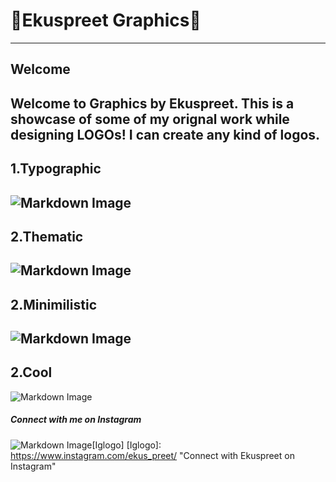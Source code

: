 # 🎨Ekuspreet Graphics🎨
--------------------------------------------------------------
## Welcome
Welcome to Graphics by Ekuspreet. This is a showcase of some of my **orignal** work while designing LOGOs! I can create any kind of logos.
--------------------------------------------------------------
## 1.Typographic
![Markdown Image](https://i.ibb.co/RBhGdqN/Xtreme.png)
---------------------------------------------------------------
## 2.Thematic
![Markdown Image](https://i.ibb.co/g7q9WKP/logo-OC.jpg)
---------------------------------------------------------------
## 2.Minimilistic
![Markdown Image](https://i.ibb.co/yVtSvgD/Sukenew-1.jpg)
---------------------------------------------------------------
## 2.Cool
![Markdown Image](https://i.ibb.co/n3fRj5C/121331144-1903233933160255-6591954867099102241-n.jpg)


##### Connect with me on Instagram
![Markdown Image](https://www.freepnglogos.com/pics/logo-ig-png)[Iglogo]
[Iglogo]: https://www.instagram.com/ekus_preet/ "Connect with Ekuspreet on Instagram"
